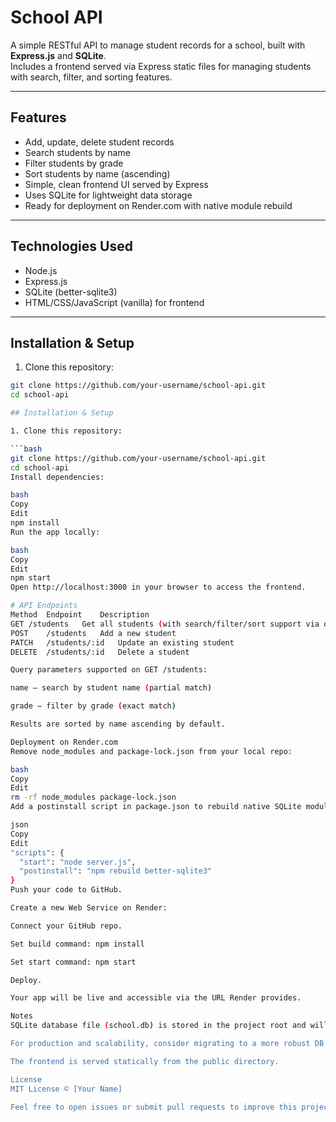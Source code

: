 # School API

A simple RESTful API to manage student records for a school, built with **Express.js** and **SQLite**.  
Includes a frontend served via Express static files for managing students with search, filter, and sorting features.

---

## Features

- Add, update, delete student records  
- Search students by name  
- Filter students by grade  
- Sort students by name (ascending)  
- Simple, clean frontend UI served by Express  
- Uses SQLite for lightweight data storage  
- Ready for deployment on Render.com with native module rebuild

---

## Technologies Used

- Node.js  
- Express.js  
- SQLite (better-sqlite3)  
- HTML/CSS/JavaScript (vanilla) for frontend

---

## Installation & Setup

1. Clone this repository:

```bash
git clone https://github.com/your-username/school-api.git
cd school-api

## Installation & Setup

1. Clone this repository:

```bash
git clone https://github.com/your-username/school-api.git
cd school-api
Install dependencies:

bash
Copy
Edit
npm install
Run the app locally:

bash
Copy
Edit
npm start
Open http://localhost:3000 in your browser to access the frontend.

# API Endpoints
Method	Endpoint	Description
GET	/students	Get all students (with search/filter/sort support via query params)
POST	/students	Add a new student
PATCH	/students/:id	Update an existing student
DELETE	/students/:id	Delete a student

Query parameters supported on GET /students:

name — search by student name (partial match)

grade — filter by grade (exact match)

Results are sorted by name ascending by default.

Deployment on Render.com
Remove node_modules and package-lock.json from your local repo:

bash
Copy
Edit
rm -rf node_modules package-lock.json
Add a postinstall script in package.json to rebuild native SQLite modules on deployment:

json
Copy
Edit
"scripts": {
  "start": "node server.js",
  "postinstall": "npm rebuild better-sqlite3"
}
Push your code to GitHub.

Create a new Web Service on Render:

Connect your GitHub repo.

Set build command: npm install

Set start command: npm start

Deploy.

Your app will be live and accessible via the URL Render provides.

Notes
SQLite database file (school.db) is stored in the project root and will persist on Render's disk storage.

For production and scalability, consider migrating to a more robust DB like PostgreSQL.

The frontend is served statically from the public directory.

License
MIT License © [Your Name]

Feel free to open issues or submit pull requests to improve this project!


